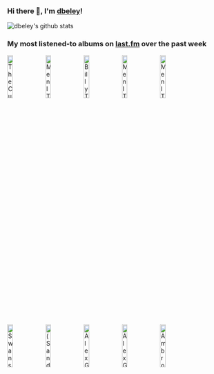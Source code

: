 ### Hi there 👋, I'm [dbeley](https://dbeley.ovh/en)!

![dbeley's github stats](https://github-readme-stats.vercel.app/api?username=dbeley)

### My most listened-to albums on [last.fm](https://www.last.fm/user/d_beley) over the past week

[<img src='https://lastfm.freetls.fastly.net/i/u/300x300/83b8ba7098904df8cd2a781da5b4f871.jpg' width='16%' height='16%' alt='The Cure - Disintegration'>](https://www.last.fm/music/the%2bcure/disintegration)&nbsp;
[<img src='https://lastfm.freetls.fastly.net/i/u/300x300/e4c84efa4965da3dc4c1a40c40afe389.png' width='16%' height='16%' alt='Men I Trust - Oncle Jazz'>](https://www.last.fm/music/men%2bi%2btrust/oncle%2bjazz)&nbsp;
[<img src='https://lastfm.freetls.fastly.net/i/u/300x300/8704b74422ded0142edb4f9977b01dc1.jpg' width='16%' height='16%' alt='Billy Taylor Trio - Music Keeps Us Young'>](https://www.last.fm/music/billy%2btaylor%2btrio/music%2bkeeps%2bus%2byoung)&nbsp;
[<img src='https://lastfm.freetls.fastly.net/i/u/300x300/cd6970c6cc93e84898668af46c808285.jpg' width='16%' height='16%' alt='Men I Trust - Equus Caballus'>](https://www.last.fm/music/men%2bi%2btrust/equus%2bcaballus)&nbsp;
[<img src='https://lastfm.freetls.fastly.net/i/u/300x300/de915bce509904328f870e8c52a47c6b.png' width='16%' height='16%' alt='Men I Trust - Untourable Album'>](https://www.last.fm/music/men%2bi%2btrust/untourable%2balbum)&nbsp;
<br>
[<img src='https://lastfm.freetls.fastly.net/i/u/300x300/59a8cd9d2ea8e238c78c16b8201f129e.jpg' width='16%' height='16%' alt='Swans - White Light From The Mouth Of Infinity / Love Of Life'>](https://www.last.fm/music/swans/white%2blight%2bfrom%2bthe%2bmouth%2bof%2binfinity%2b%252f%2blove%2bof%2blife)&nbsp;
[<img src='https://lastfm.freetls.fastly.net/i/u/300x300/23426eab791af909e42ce5a9ba4a0339.jpg' width='16%' height='16%' alt='(Sandy) Alex G - DSU'>](https://www.last.fm/music/%2528sandy%2529%2balex%2bg/dsu)&nbsp;
[<img src='https://lastfm.freetls.fastly.net/i/u/300x300/33b3558afc2971021c76c729c6443d5d.jpg' width='16%' height='16%' alt='Alex G - MONSTERHEAD'>](https://www.last.fm/music/alex%2bg/monsterhead)&nbsp;
[<img src='https://lastfm.freetls.fastly.net/i/u/300x300/6fb1e3719e994e82b70e8cda6e8432d5.jpg' width='16%' height='16%' alt='Alex G - WINNER'>](https://www.last.fm/music/alex%2bg/winner)&nbsp;
[<img src='https://lastfm.freetls.fastly.net/i/u/300x300/9cb67524616b48b18289a2bc39bcca02.png' width='16%' height='16%' alt='Ambrose Akinmusire - When The Heart Emerges Glistening'>](https://www.last.fm/music/ambrose%2bakinmusire/when%2bthe%2bheart%2bemerges%2bglistening)&nbsp;
<br>
